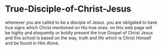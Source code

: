 # True-Disciple-of-Christ-Jesus
whenever you are called to be a disciple of Jesus. you are obligated to have true signs which Christ mentioned on His true ones.  on this web page  will be highly and eloquently or boldly present the true Gospel of Christ Jesus and this school is based on the way, truth and life which is Christ Himself and be found in Him Alone.  
